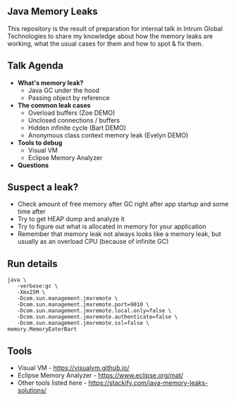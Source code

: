 Java Memory Leaks
--
This repository is the result of preparation for internal talk in Intrum Global Technologies to share
my knowledge about how the memory leaks are working, what the usual cases for them and how
to spot & fix them.

Talk Agenda
---
* **What's memory leak?**
    * Java GC under the hood
    * Passing object by reference 
* **The common leak cases**
    * Overload buffers (Zoe DEMO)
    * Unclosed connections / buffers
    * Hidden infinite cycle (Bart DEMO)
    * Anonymous class context memory leak (Evelyn DEMO)
* **Tools to debug**
    * Visual VM
    * Eclipse Memory Analyzer
* **Questions**

Suspect a leak?
---
* Check amount of free memory after GC right after app startup and some time after
* Try to get HEAP dump and analyze it
* Try to figure out what is allocated in memory for your application
* Remember that memory leak not always looks like a memory leak, but usually as 
  an overload CPU (because of infinite GC) 

Run details
---
```
java \
   -verbose:gc \
   -Xmx25M \
   -Dcom.sun.management.jmxremote \
   -Dcom.sun.management.jmxremote.port=9010 \
   -Dcom.sun.management.jmxremote.local.only=false \
   -Dcom.sun.management.jmxremote.authenticate=false \
   -Dcom.sun.management.jmxremote.ssl=false \
memory.MemoryEaterBart
```

Tools
---
* Visual VM - https://visualvm.github.io/
* Eclipse Memory Analyzer - https://www.eclipse.org/mat/
* Other tools listed here - https://stackify.com/java-memory-leaks-solutions/
